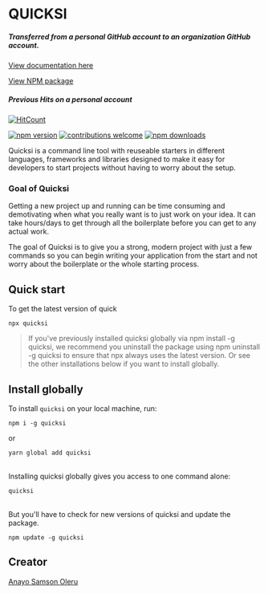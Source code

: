 # QUICKSI

##### Transferred from a personal GitHub account to an organization GitHub account.

[View documentation here](https://quicksi-bot.now.sh/)

[View NPM package](https://www.npmjs.com/package/quicksi)

##### Previous Hits on a personal account
[![HitCount](http://hits.dwyl.com/AnayoOleru/quicksi.svg)](http://hits.dwyl.com/AnayoOleru/quicksi)


[![npm version](https://img.shields.io/npm/v/quicksi.svg?style=flat-square)](https://www.npmjs.org/package/quicksi)
[![contributions welcome](https://img.shields.io/badge/contributions-welcome-brightgreen.svg?style=flat)](https://github.com/AnayoOleru/quicksi/issues)
[![npm downloads](https://img.shields.io/npm/dm/quicksi.svg?style=flat-square)](http://npm-stat.com/charts.html?package=quicksi)


Quicksi is a command line tool with reuseable starters in different languages, frameworks and libraries designed to make it easy for developers to start projects without having to worry about the setup.

### Goal of Quicksi

Getting a new project up and running can be time consuming and demotivating when what you really want is to just work on your idea. It can take hours/days to get through all the boilerplate before you can get to any actual work.

The goal of Quicksi is to give you a strong, modern project with just a few commands so you can begin writing your application from the start and not worry about the boilerplate or the whole starting process.

## Quick start
To get the latest version of quick


```
npx quicksi
```


> If you've previously installed quicksi globally via npm install -g quicksi, we recommend you uninstall the package using npm uninstall -g quicksi to ensure that npx always uses the latest version. Or see the other installations below if you want to install globally.


## Install globally
To install `quicksi` on your local machine, run:

```
npm i -g quicksi
```
or

```
yarn global add quicksi
```

<br/>
Installing quicksi globally gives you access to one command alone:

```
quicksi
```

<br/>
But you'll have to check for new versions of quicksi and update the package.

```
npm update -g quicksi
```


## Creator
[Anayo Samson Oleru](https://www.linkedin.com/in/anayooleru/)
